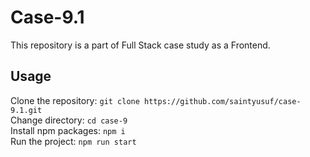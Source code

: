 # Case-9.1

This repository is a part of Full Stack case study as a Frontend.

## Usage

Clone the repository: `git clone https://github.com/saintyusuf/case-9.1.git`\
Change directory: `cd case-9`\
Install npm packages: `npm i`\
Run the project: `npm run start`
